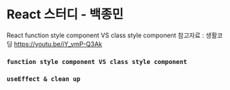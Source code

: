 # React 스터디 - 백종민
React function style component VS class style component
참고자료 : 생활코딩 https://youtu.be/iY_vmP-Q3Ak

### `function style component VS class style component`

### `useEffect & clean up`